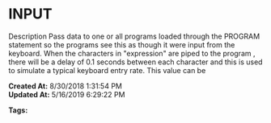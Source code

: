 # INPUT

Description Pass data to one or all programs loaded through the PROGRAM statement so the programs see this as though it were input from the keyboard. When the characters in "expression" are piped to the program , there will be a delay of 0.1 seconds between each character and this is used to simulate a typical keyboard entry rate. This value can be   

**Created At:** 8/30/2018 1:31:54 PM  
**Updated At:** 5/16/2019 6:29:22 PM  

**Tags:**
<badge text='program profiling' vertical='middle' />
